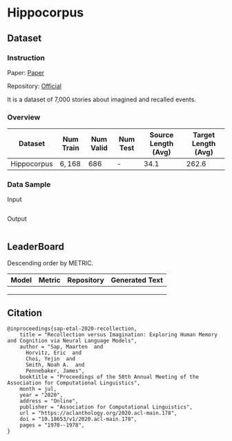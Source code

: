 # Hippocorpus

## Dataset

### Instruction

Paper: [Paper](https://aclanthology.org/2020.acl-main.178.pdf)

Repository: [Official](https://msropendata.com/datasets/0a83fb6f-a759-4a17-aaa2-fbac84577318)

It is a dataset of 7,000 stories about imagined and recalled events.

### Overview

| Dataset     | Num Train | Num Valid | Num Test | Source Length (Avg) | Target Length (Avg) |
| ----------- | --------- | --------- | -------- | ------------------- | ------------------- |
| Hippocorpus | $6,168$   | $686$     | -        | $34.1$              | $262.6$             |

### Data Sample

Input

```

```

Output

```

```

## LeaderBoard

Descending order by METRIC.

| Model | Metric | Repository | Generated Text |
| ----- | ------ | ---------- | -------------- |
|       |        |            |                |
|       |        |            |                |
|       |        |            |                |

## Citation

```
@inproceedings{sap-etal-2020-recollection,
    title = "Recollection versus Imagination: Exploring Human Memory and Cognition via Neural Language Models",
    author = "Sap, Maarten  and
      Horvitz, Eric  and
      Choi, Yejin  and
      Smith, Noah A.  and
      Pennebaker, James",
    booktitle = "Proceedings of the 58th Annual Meeting of the Association for Computational Linguistics",
    month = jul,
    year = "2020",
    address = "Online",
    publisher = "Association for Computational Linguistics",
    url = "https://aclanthology.org/2020.acl-main.178",
    doi = "10.18653/v1/2020.acl-main.178",
    pages = "1970--1978",
}
```

